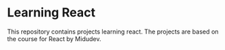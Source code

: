 # Learning React

This repository contains projects learning react. The projects are based on the course for React by Midudev.
